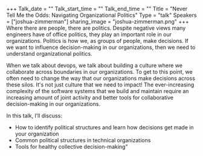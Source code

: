 +++
Talk_date = ""
Talk_start_time = ""
Talk_end_time = ""
Title = "Never Tell Me the Odds: Navigating Organizational Politics"
Type = "talk"
Speakers = ["joshua-zimmerman"]
sharing_image = "joshua-zimmerman.png"
+++
Where there are people, there are politics. Despite negative views many engineers have of office politics, they play an important role in our organizations. Politics is how we, as groups of people, make decisions. If we want to influence decision-making in our organizations, then we need to understand organizational politics.

When we talk about devops, we talk about building a culture where we collaborate across boundaries in our organizations. To get to this point, we often need to change the way that our organizations make decisions across these silos. It's not just culture that we need to impact! The ever-increasing complexity of the software systems that we build and maintain require an increasing amount of joint activity and better tools for collaborative decision-making in our organizations.

In this talk, I’ll discuss:

- How to identify political structures and learn how decisions get made in your organization
- Common political structures in technical organizations
- Tools for healthy collective decision-making"
